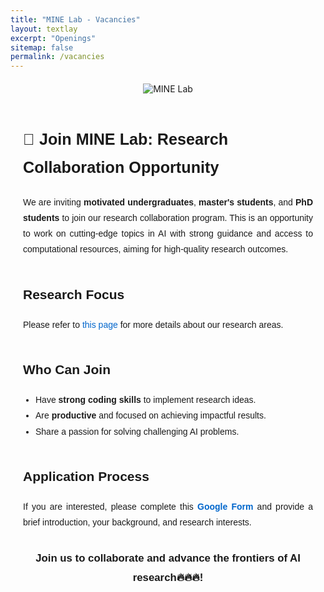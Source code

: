 ```yaml
---
title: "MINE Lab - Vacancies"
layout: textlay
excerpt: "Openings"
sitemap: false
permalink: /vacancies
---
```


<!-- Logo Section -->
<div class="logo-container" style="text-align: center; margin-top: 20px;">
  <img src="{{ site.url }}{{ site.baseurl }}/images/logo.png" 
       alt="MINE Lab" 
       style="max-width: 50%; height: auto; border: none;">
</div>

<!-- Spacer to Add Room Below the Logo -->
<div style="margin-top: 50px;"></div>

<!-- Main Content -->
<div style="font-family: Arial, sans-serif; text-align: justify; padding: 0 20px; line-height: 1.8;">
  
  <!-- Title Section -->
  <h2 style="text-align: left; font-size: 1.8em; margin-bottom: 20px;">🌟 Join MINE Lab: Research Collaboration Opportunity</h2>

  <!-- Introduction Paragraph -->
  <p style="text-align: justify; font-size: 1em; margin-bottom: 30px;">
    We are inviting <strong>motivated undergraduates</strong>, <strong>master's students</strong>, and <strong>PhD students</strong> to join our research collaboration program. 
    This is an opportunity to work on cutting-edge topics in AI with strong guidance and access to computational resources, aiming for high-quality research outcomes.
  </p>

  <!-- Research Focus Section -->
  <h2 style="margin-top: 40px; font-size: 1.5em;">Research Focus</h2>
  <p style="font-size: 1em; margin-bottom: 20px;">
    Please refer to <a href="https://mine-lab-nd.github.io/research/" style="color: #0066cc; text-decoration: none;">this page</a> for more details about our research areas.
  </p>

  <!-- Eligibility Section -->
  <h2 style="margin-top: 40px; font-size: 1.5em;">Who Can Join</h2>
  <ul style="font-size: 1em; margin-bottom: 30px; padding-left: 20px; list-style-type: disc;">
    <li>Have <strong>strong coding skills</strong> to implement research ideas.</li>
    <li>Are <strong>productive</strong> and focused on achieving impactful results.</li>
    <li>Share a passion for solving challenging AI problems.</li>
  </ul>

  <!-- Application Process Section -->
  <h2 style="margin-top: 40px; font-size: 1.5em;">Application Process</h2>
  <p style="font-size: 1em; margin-bottom: 30px;">
    If you are interested, please complete this <a href="[https://forms.gle/PYBtziFuXmKKodsD9](https://forms.gle/5Tbm3NfKCAaFMMnE7)" target="_blank" style="color: #0066cc; text-decoration: none;"><strong>Google Form</strong></a> 
    and provide a brief introduction, your background, and research interests.
  </p>
  
  <!-- Closing Statement -->
  <p style="text-align: center; font-size: 1.2em; font-weight: bold; margin-top: 30px;">
    Join us to collaborate and advance the frontiers of AI research🔥🔥🔥!
  </p>
</div>
